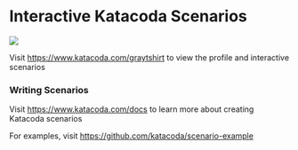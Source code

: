 # Interactive Katacoda Scenarios

[![](http://shields.katacoda.com/katacoda/graytshirt/count.svg)](https://www.katacoda.com/graytshirt "Get your profile on Katacoda.com")

Visit https://www.katacoda.com/graytshirt to view the profile and interactive scenarios

### Writing Scenarios
Visit https://www.katacoda.com/docs to learn more about creating Katacoda scenarios

For examples, visit https://github.com/katacoda/scenario-example
